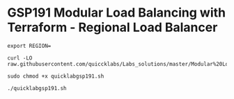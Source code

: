# GSP191 Modular Load Balancing with Terraform - Regional Load Balancer

```
export REGION=
```
```
curl -LO raw.githubusercontent.com/quiccklabs/Labs_solutions/master/Modular%20Load%20Balancing%20with%20Terraform%20Regional%20Load%20Balancer/quicklabgsp191.sh

sudo chmod +x quicklabgsp191.sh

./quicklabgsp191.sh
```
